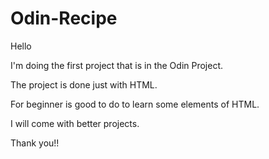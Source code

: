# Odin-Recipe
Hello

I'm doing the first project that is in the Odin Project.

The project is done just with HTML.

For beginner is good to do to learn some elements of HTML.

I will come with better projects.

Thank you!!

